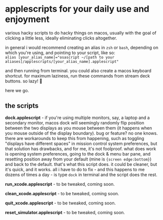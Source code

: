 # applescripts for your daily use and enjoyment

various hacky scripts to do hacky things on macos, usually with the goal of clicking a little less, ideally eliminating clicks altogether.

in general i would recommend creating an alias in `zsh` or `bash`, depending on which you're using, and pointing to your script, like so:<br>
`alias [your_alias_name]="osascript ~/[path to your aliases]/applescripts/[your_alias_name].applescript"`

and then running from terminal. you could also create a macos keyboard shortcut. for maximum laziness, run these commands from stream deck buttons. so lazy! :robot:

here we go.

## the scripts

**dock.applescript** - if you're using multiple monitors, say, a laptop and a secondary monitor, macos dock will seemingly randomly flip position between the two displays as you mouse between them (it happens when you mouse outside of the display boundary). bug or feature? no one knows. there are workarounds to keep this from happening, such as toggling "displays have different spaces" in mission control system preferences, but that solution has drawbacks, and for me, it's not foolproof. what does work is opening system preferences, going to the dock & menu bar pane, and resetting position away from your default (mine is `{screen edge:bottom}`) and back to the default. that's what this script does. it could be cleaner, but it's quick, and it works. all i have to do to fix - and this happens to me dozens of times a day - is type `dock` in terminal and the script does the rest.

**run_xcode.applescript** - to be tweaked, coming soon.

**clean_xcode.applescript** - to be tweaked, coming soon.

**quit_xcode.applescript** - to be tweaked, coming soon.

**reset_simulator.applescript** - to be tweaked, coming soon.
